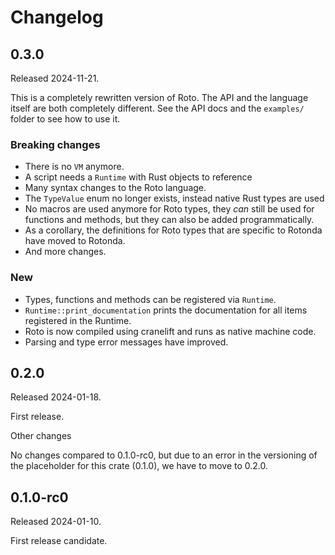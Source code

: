 # Changelog

## 0.3.0

Released 2024-11-21.

This is a completely rewritten version of Roto. The API and the language
itself are both completely different. See the API docs and the `examples/`
folder to see how to use it.

### Breaking changes

- There is no `VM` anymore.
- A script needs a `Runtime` with Rust objects to reference
- Many syntax changes to the Roto language.
- The `TypeValue` enum no longer exists, instead native Rust types are used
- No macros are used anymore for Roto types, they _can_ still be used for
  functions and methods, but they can also be added programmatically.
- As a corollary, the definitions for Roto types that are specific to
  Rotonda have moved to Rotonda.
- And more changes.

### New

- Types, functions and methods can be registered via `Runtime`.
- `Runtime::print_documentation` prints the documentation for all items
  registered in the Runtime.
- Roto is now compiled using cranelift and runs as native machine code.
- Parsing and type error messages have improved.


## 0.2.0

Released 2024-01-18.

First release.

Other changes

No changes compared to 0.1.0-rc0, but due to an error in the versioning of the
placeholder for this crate (0.1.0), we have to move to 0.2.0.

## 0.1.0-rc0

Released 2024-01-10.

First release candidate.
